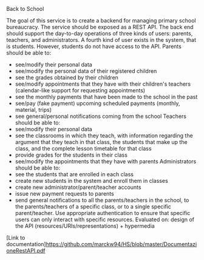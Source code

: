 Back to School  

The goal of this service is to create a backend for managing primary school bureaucracy. The
service should be exposed as a REST API.
The back end should support the day-to-day operations of three kinds of users: parents,
teachers, and administrators. A fourth kind of user exists in the system, that is students. However,
students do not have access to the API.
Parents should be able to:
- see/modify their personal data
- see/modify the personal data of their registered children
- see the grades obtained by their children
- see/modify appointments that they have with their children's teachers (calendar-like support for
requesting appointments)
- see the monthly payments that have been made to the school in the past
- see/pay (fake payment) upcoming scheduled payments (monthly, material, trips)
- see general/personal notifications coming from the school
Teachers should be able to:
- see/modify their personal data
- see the classrooms in which they teach, with information regarding the argument that they teach
in that class, the students that make up the class, and the complete lesson timetable for that
class
- provide grades for the students in their class
- see/modify the appointments that they have with parents
Administrators should be able to:
- see the students that are enrolled in each class
- create new students in the system and enroll them in classes
- create new administrator/parent/teacher accounts
- issue new payment requests to parents
- send general notifications to all the parents/teachers in the school, to the parents/teachers of a
specific class, or to a single specific parent/teacher.
Use appropriate authentication to ensure that specific users can only interact with specific
resources.
Evaluated on: design of the API (resources/URIs/representations) + hypermedia

[Link to documentation]https://github.com/marckw94/HS/blob/master/DocumentazioneRestAPI.pdf
